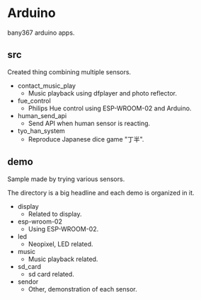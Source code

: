 # Arduino

bany367 arduino apps.

## src

Created thing combining multiple sensors.

* contact_music_play
  * Music playback using dfplayer and photo reflector.
* fue_control
  * Philips Hue control using ESP-WROOM-02 and Arduino.
* human_send_api
  * Send API when human sensor is reacting.
* tyo_han_system
  * Reproduce Japanese dice game "丁半".

## demo

Sample made by trying various sensors.

The directory is a big headline and each demo is organized in it.

* display
  * Related to display.
* esp-wroom-02
  * Using ESP-WROOM-02.
* led
  * Neopixel, LED related.
* music
  * Music playback related.
* sd_card
  * sd card related.
* sendor
  * Other, demonstration of each sensor.
